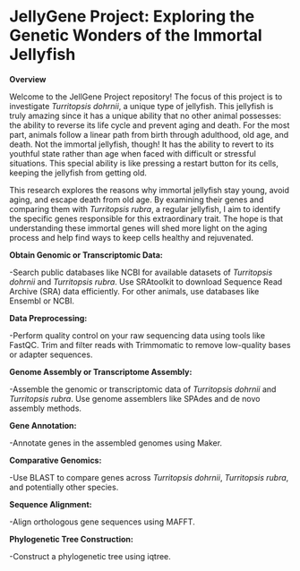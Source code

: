 # JellyGene Project: Exploring the Genetic Wonders of the Immortal Jellyfish
**Overview**

Welcome to the JellGene Project repository! The focus of this project is to investigate _Turritopsis dohrnii_, a unique type of jellyfish. This jellyfish is truly amazing since it has a unique ability that no other animal possesses: the ability to reverse its life cycle and prevent aging and death. For the most part, animals follow a linear path from birth through adulthood, old age, and death. Not the immortal jellyfish, though! It has the ability to revert to its youthful state rather than age when faced with difficult or stressful situations. This special ability is like pressing a restart button for its cells, keeping the jellyfish from getting old. 

This research explores the reasons why immortal jellyfish stay young, avoid aging, and escape death from old age. By examining their genes and comparing them with _Turritopsis rubra_, a regular jellyfish, I aim to identify the specific genes responsible for this extraordinary trait. The hope is that understanding these immortal genes will shed more light on the aging process and help find ways to keep cells healthy and rejuvenated.

**Obtain Genomic or Transcriptomic Data:**

-Search public databases like NCBI for available datasets of _Turritopsis dohrnii_ and _Turritopsis rubra_.
Use SRAtoolkit to download Sequence Read Archive (SRA) data efficiently.
For other animals, use databases like Ensembl or NCBI. 

**Data Preprocessing:**

-Perform quality control on your raw sequencing data using tools like FastQC.
Trim and filter reads with Trimmomatic to remove low-quality bases or adapter sequences.

**Genome Assembly or Transcriptome Assembly:**

-Assemble the genomic or transcriptomic data of _Turritopsis dohrnii_ and _Turritopsis rubra_.
Use genome assemblers like SPAdes and de novo assembly methods.

**Gene Annotation:**

-Annotate genes in the assembled genomes using Maker.

**Comparative Genomics:**

-Use BLAST to compare genes across _Turritopsis dohrnii_, _Turritopsis rubra_, and potentially other species.

**Sequence Alignment:**

-Align orthologous gene sequences using MAFFT.

**Phylogenetic Tree Construction:**

-Construct a phylogenetic tree using iqtree.
